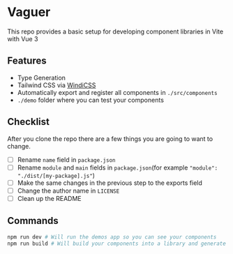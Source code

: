 # Vaguer

This repo provides a basic setup for developing component libraries in Vite with Vue 3

## Features
- Type Generation
- Tailwind CSS via [WindiCSS](https://windicss.netlify.app/)
- Automatically export and register all components in `./src/components`
- `./demo` folder where you can test your components

## Checklist
After you clone the repo there are a few things you are going to want to change.

- [ ] Rename `name` field in `package.json`
- [ ] Rename `module` and `main` fields in `package.json`(for example `"module": "./dist/[my-package].js"`)
- [ ] Make the same changes in the previous step to the exports field
- [ ] Change the author name in `LICENSE`
- [ ] Clean up the README

## Commands
```bash
npm run dev # Will run the demos app so you can see your components
npm run build # Will build your components into a library and generate types
```
